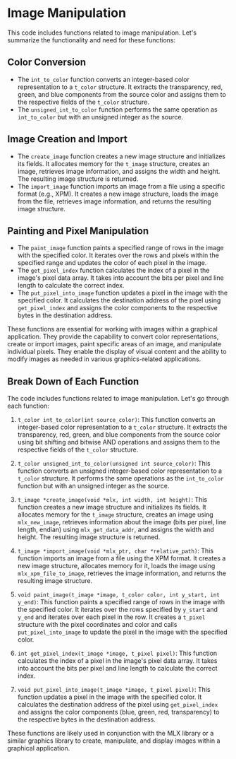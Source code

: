 # Image Manipulation

This code includes functions related to image manipulation. Let's summarize the functionality and need for these functions:

## Color Conversion

- The `int_to_color` function converts an integer-based color representation to a `t_color` structure. It extracts the transparency, red, green, and blue components from the source color and assigns them to the respective fields of the `t_color` structure.
- The `unsigned_int_to_color` function performs the same operation as `int_to_color` but with an unsigned integer as the source.

## Image Creation and Import

- The `create_image` function creates a new image structure and initializes its fields. It allocates memory for the `t_image` structure, creates an image, retrieves image information, and assigns the width and height. The resulting image structure is returned.
- The `import_image` function imports an image from a file using a specific format (e.g., XPM). It creates a new image structure, loads the image from the file, retrieves image information, and returns the resulting image structure.

## Painting and Pixel Manipulation

- The `paint_image` function paints a specified range of rows in the image with the specified color. It iterates over the rows and pixels within the specified range and updates the color of each pixel in the image.
- The `get_pixel_index` function calculates the index of a pixel in the image's pixel data array. It takes into account the bits per pixel and line length to calculate the correct index.
- The `put_pixel_into_image` function updates a pixel in the image with the specified color. It calculates the destination address of the pixel using `get_pixel_index` and assigns the color components to the respective bytes in the destination address.

These functions are essential for working with images within a graphical application. They provide the capability to convert color representations, create or import images, paint specific areas of an image, and manipulate individual pixels. They enable the display of visual content and the ability to modify images as needed in various graphics-related applications.

## Break Down of Each Function 

The code includes functions related to image manipulation. Let's go through each function:

1. `t_color int_to_color(int source_color)`: This function converts an integer-based color representation to a `t_color` structure. It extracts the transparency, red, green, and blue components from the source color using bit shifting and bitwise AND operations and assigns them to the respective fields of the `t_color` structure.

2. `t_color unsigned_int_to_color(unsigned int source_color)`: This function converts an unsigned integer-based color representation to a `t_color` structure. It performs the same operations as the `int_to_color` function but with an unsigned integer as the source.

3. `t_image *create_image(void *mlx, int width, int height)`: This function creates a new image structure and initializes its fields. It allocates memory for the `t_image` structure, creates an image using `mlx_new_image`, retrieves information about the image (bits per pixel, line length, endian) using `mlx_get_data_addr`, and assigns the width and height. The resulting image structure is returned.

4. `t_image *import_image(void *mlx_ptr, char *relative_path)`: This function imports an image from a file using the XPM format. It creates a new image structure, allocates memory for it, loads the image using `mlx_xpm_file_to_image`, retrieves the image information, and returns the resulting image structure.

5. `void paint_image(t_image *image, t_color color, int y_start, int y_end)`: This function paints a specified range of rows in the image with the specified color. It iterates over the rows specified by `y_start` and `y_end` and iterates over each pixel in the row. It creates a `t_pixel` structure with the pixel coordinates and color and calls `put_pixel_into_image` to update the pixel in the image with the specified color.

6. `int get_pixel_index(t_image *image, t_pixel pixel)`: This function calculates the index of a pixel in the image's pixel data array. It takes into account the bits per pixel and line length to calculate the correct index.

7. `void put_pixel_into_image(t_image *image, t_pixel pixel)`: This function updates a pixel in the image with the specified color. It calculates the destination address of the pixel using `get_pixel_index` and assigns the color components (blue, green, red, transparency) to the respective bytes in the destination address.

These functions are likely used in conjunction with the MLX library or a similar graphics library to create, manipulate, and display images within a graphical application.